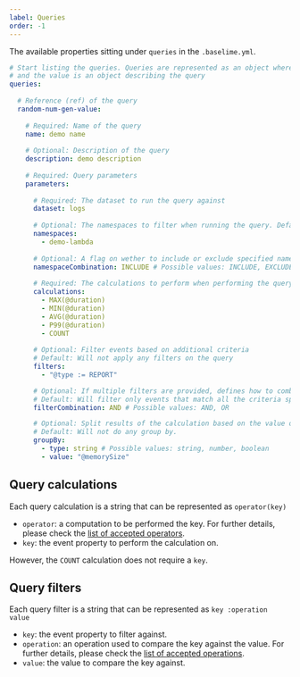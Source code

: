 ```yaml
---
label: Queries
order: -1
---
```


The available properties sitting under `queries` in the `.baselime.yml`.

```yaml # :icon-code: .baselime.yml
# Start listing the queries. Queries are represented as an object where the key is the reference (ref) of the query,
# and the value is an object describing the query 
queries:
  
  # Reference (ref) of the query
  random-num-gen-value:
    
    # Required: Name of the query
    name: demo name
    
    # Optional: Description of the query
    description: demo description
    
    # Required: Query parameters
    parameters:
      
      # Required: The dataset to run the query against
      dataset: logs
      
      # Optional: The namespaces to filter when running the query. Default: Will include all available namespaces
      namespaces:
        - demo-lambda
      
      # Optional: A flag on wether to include or exclude specified namespaces. Default: INCLUDE
      namespaceCombination: INCLUDE # Possible values: INCLUDE, EXCLUDE, STARTS_WITH
      
      # Required: The calculations to perform when performing the query, represented as an array of strings
      calculations:
        - MAX(@duration)
        - MIN(@duration)
        - AVG(@duration)
        - P99(@duration)
        - COUNT
      
      # Optional: Filter events based on additional criteria
      # Default: Will not apply any filters on the query
      filters:
        - "@type := REPORT"

      # Optional: If multiple filters are provided, defines how to combine them
      # Default: Will filter only events that match all the criteria specified in filters
      filterCombination: AND # Possible values: AND, OR

      # Optional: Split results of the calculation based on the value of a specific attribute
      # Default: Will not do any group by.
      groupBy:
        - type: string # Possible values: string, number, boolean
        - value: "@memorySize"
```

## Query calculations

Each query calculation is a string that can be represented as `operator(key)`
- `operator`: a computation to be performed the key. For further details, please check the [list of accepted operators](../../advanced/accepted-operations.md).
- `key`: the event property to perform the calculation on.

However, the `COUNT` calculation does not require a `key`.

## Query filters

Each query filter is a string that can be represented as `key :operation value`
- `key`: the event property to filter against.
- `operation`: an operation used to compare the key against the value. For further details, please check the [list of accepted operations](../../advanced/accepted-operations.md).
- `value`: the value to compare the key against.

